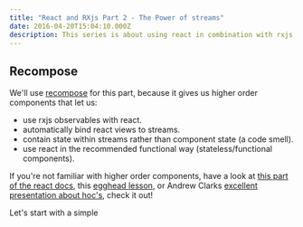 ```yaml
---
title: "React and RXjs Part 2 - The Power of streams"
date: 2016-04-20T15:04:10.000Z
description: This series is about using react in combination with rxjs, for fun event-based programming. In this second installment we'll engineer something more complex to show off the power of stream-based programming.
---
```


## Recompose
We'll use [recompose](https://github.com/acdlite/recompose/blob/master/docs/API.md) for this part, because it gives us higher order components that let us:
- use rxjs observables with react.
- automatically bind react views to streams.
- contain state within streams rather than component state (a code smell).
- use react in the recommended functional way (stateless/functional components).

If you're not familiar with higher order components, have a look at [this part of the react docs](https://facebook.github.io/react/docs/higher-order-components.html), this [egghead lesson](https://egghead.io/lessons/react-react-fundamentals-higher-order-components-replaces-mixins), or Andrew Clarks [excellent presentation about hoc's](https://www.youtube.com/watch?v=zD_judE-bXk), check it out!

Let's start with a simple 

